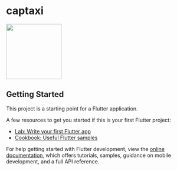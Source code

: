 # captaxi

<img src="https://user-images.githubusercontent.com/54651622/219909812-e43a48fc-cac5-4cc2-ab4f-1e38fcb3136a.jpeg" width="150"/>

## Getting Started

This project is a starting point for a Flutter application.

A few resources to get you started if this is your first Flutter project:

- [Lab: Write your first Flutter app](https://docs.flutter.dev/get-started/codelab)
- [Cookbook: Useful Flutter samples](https://docs.flutter.dev/cookbook)

For help getting started with Flutter development, view the
[online documentation](https://docs.flutter.dev/), which offers tutorials,
samples, guidance on mobile development, and a full API reference.
